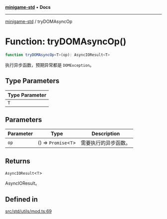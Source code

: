 [**minigame-std**](../README.md) • **Docs**

***

[minigame-std](../README.md) / tryDOMAsyncOp

# Function: tryDOMAsyncOp()

```ts
function tryDOMAsyncOp<T>(op): AsyncIOResult<T>
```

执行异步函数，预期异常都是 `DOMException`。

## Type Parameters

| Type Parameter |
| ------ |
| `T` |

## Parameters

| Parameter | Type | Description |
| ------ | ------ | ------ |
| `op` | () => `Promise`\<`T`\> | 需要执行的异步函数。 |

## Returns

`AsyncIOResult`\<`T`\>

AsyncIOResult。

## Defined in

[src/std/utils/mod.ts:69](https://github.com/JiangJie/minigame-std/blob/22787d0fd0cff776ed579de48ccf7523d9e4ce53/src/std/utils/mod.ts#L69)
